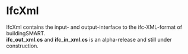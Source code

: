﻿<!-- IfcSharp-documentation, Copyright (c) 2020, Bernhard Simon Bock, Friedrich Eder, MIT License (see https://github.com/IfcSharp/IfcSharpLibrary/tree/master/Licence) --->

# IfcXml

IfcXml contains the input- and output-interface to the ifc-XML-format of buildingSMART.<br/>
**ifc_out_xml.cs** and **ifc_in_xml.cs**  is an alpha-release and still under construction.

